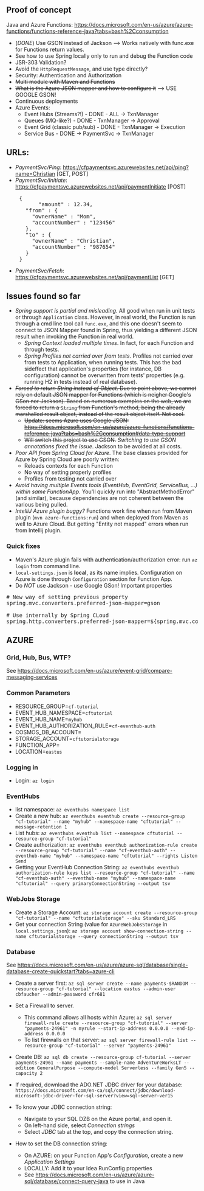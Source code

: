 ## Proof of concept

Java and Azure Functions: https://docs.microsoft.com/en-us/azure/azure-functions/functions-reference-java?tabs=bash%2Cconsumption

* (_DONE_) Use GSON instead of Jackson --> Works natively with func.exe for Functions return values.
* See how to use Spring locally only to run and debug the Function code
* JSR-303 Validation?
* Avoid the ``HttpRequestMessage``, and use type directly?
* Security: Authentication and Authorization
* <strike>Multi module with Maven and Functions</strike>
* <strike>What is the Azure JSON mapper and how to configure it</strike>   -->  USE GOOGLE GSON!
* Continuous deployments
* Azure Events:
   * Event Hubs (Streams?!) - DONE - ALL -> TxnManager
   * Queues (MQ-like?) - DONE - TxnManager -> Approval
   * Event Grid (classic pub/sub) - DONE - TxnManager -> Execution
   * Service Bus - DONE -> PaymentSvc -> TxnManager
   
## URLs:

* *PaymentSvc/Ping*: https://cfpaymentsvc.azurewebsites.net/api/ping?name=Christian [GET, POST] 
* *PaymentSvc/Initiate*: https://cfpaymentsvc.azurewebsites.net/api/paymentInitiate [POST]
<pre>
    {
          "amount" : 12.34,
      "from" : {
        "ownerName" : "Mom",
        "accountNumber" : "123456"
      },
      "to" : {
        "ownerName" : "Christian",
        "accountNumber" : "987654"
      }
    }
</pre> 
* *PaymentSvc/Fetch*: https://cfpaymentsvc.azurewebsites.net/api/paymentList [GET]     
   
## Issues found so far

* *Spring support is partial and misleading*.  All good when run in unit tests or through `Application` class.  However, in real world, the Function is run through a cmd line tool call `func.exe`, and this one doesn't seem to connect to JSON Mapper found in Spring, thus yielding a different JSON result when invoking the Function in real world.
   * *Spring Context loaded multiple times*.  In fact, for each Function and through tests.
   * *Spring Profiles not carried over from tests*.  Profiles not carried over from tests to Application, when running tests.  This has the bad sideffect that application's properties (for instance, DB configuration) cannot be overwritten from tests' properties (e.g. running H2 in tests instead of real database).
* <strike>*Forced to return String instead of Object*.  Due to point above, we cannot rely on default JSON mapper for Functions (which is neigher Google's GSon nor Jackson).  Based on numerous examples on the web, we are forced to return a `String` from Function's method, being the already marshalled result object, instead of the result object itself.  Not cool.
   * Update: seems Azure uses Google JSON: https://docs.microsoft.com/en-us/azure/azure-functions/functions-reference-java?tabs=bash%2Cconsumption#data-type-support
   * Will switch this project to use GSON.</strike> _Switching to use GSON annotations fixed the issue_.  Jackson to be avoided at all costs.
* *Poor API from Spring Cloud for Azure*.  The base classes provided for Azure by Spring Cloud are poorly written: 
   * Reloads contexts for each Function
   * No way of setting properly profiles
   * Profiles from testing not carried over
* *Avoid having multiple Events tools (EventHub, EventGrid, ServiceBus, ...) within same FunctionApp*.  You'll quickly run into "AbstractMethodError" (and similar), because dependencies are not coherent between the various being pulled.      
* *IntelliJ Azure plugin buggy?*  Functions work fine when run from Maven plugin (`mvn azure-functions:run`) and when deployed from Maven as well to Azure Cloud.  But getting "Entity not mapped" errors when run from Intellij plugin. 
   
### Quick fixes

* Maven's Azure plugin fails with authentication/authorization error: run `az login` from command line.
* `local-settings.json` is **local**, as its name implies.  Configuration on Azure is done through `Configuration` section for Function App.
* Do *NOT* use Jackson - use Google GSon!  Important properties
<pre>
# New way of setting previous property
spring.mvc.converters.preferred-json-mapper=gson

# Use internally by Spring CLoud
spring.http.converters.preferred-json-mapper=${spring.mvc.converters.preferred-json-mapper}
</pre>    

## AZURE 

### Grid, Hub, Bus, WTF?

See https://docs.microsoft.com/en-us/azure/event-grid/compare-messaging-services

### Common Parameters
* RESOURCE_GROUP=`cf-tutorial`
* EVENT_HUB_NAMESPACE=`cftutorial`
* EVENT_HUB_NAME=`myhub`
* EVENT_HUB_AUTHORIZATION_RULE=`cf-eventhub-auth`
* COSMOS_DB_ACCOUNT=<value>
* STORAGE_ACCOUNT=`cftutorialstorage`
* FUNCTION_APP=<value>
* LOCATION=``eastus``

### Logging in 
* Login: ``az login``

### EventHubs
* list namespace: `az eventhubs namespace list`
* Create a new hub: `az eventhubs eventhub create --resource-group "cf-tutorial" --name "myhub" --namespace-name "cftutorial" --message-retention 1`
* List hubs: `az eventhubs eventhub list --namespace cftutorial --resource-group "cf-tutorial"`
* Create authorization: `az eventhubs eventhub authorization-rule create --resource-group "cf-tutorial" --name "cf-eventhub-auth" --eventhub-name "myhub" --namespace-name "cftutorial" --rights Listen Send`
* Getting your EventHub Connection String: `az eventhubs eventhub authorization-rule keys list --resource-group "cf-tutorial" --name "cf-eventhub-auth" --eventhub-name "myhub" --namespace-name "cftutorial" --query primaryConnectionString --output tsv`

### WebJobs Storage
* Create a Storage Account: `az storage account create --resource-group "cf-tutorial" --name "cftutorialstorage" --sku Standard_LRS`
* Get your connection String (value for `AzureWebJobsStorage` in `local.settings.json`): `az storage account show-connection-string --name cftutorialstorage --query connectionString --output tsv`   
   
### Database

See https://docs.microsoft.com/en-us/azure/azure-sql/database/single-database-create-quickstart?tabs=azure-cli

* Create a server first: `az sql server create --name payments-$RANDOM --resource-group "cf-tutorial" --location eastus --admin-user cbfaucher --admin-password cfr681`
* Set a Firewall to server.  
   * This command allows all hosts within Azure: `az sql server firewall-rule create --resource-group "cf-tutorial" --server "payments-24961" -n myrule --start-ip-address 0.0.0.0 --end-ip-address 0.0.0.0`
   * To list firewalls on that server: ``az sql server firewall-rule list --resource-group "cf-tutorial" --server "payments-24961"``

* Create DB: `az sql db create --resource-group cf-tutorial --server payments-24961 --name payments --sample-name AdventureWorksLT --edition GeneralPurpose --compute-model Serverless --family Gen5 --capacity 2`    
* If required, download the ADO.NET JDBC driver for your database: `https://docs.microsoft.com/en-ca/sql/connect/jdbc/download-microsoft-jdbc-driver-for-sql-server?view=sql-server-ver15`
* To know your JDBC connection string:
   * Navigate to your SQL DZB on the Azure portal, and open it.
   * On left-hand side, select *Connection strings*
   * Select *JDBC* tab at the top, and copy the connection string.
* How to set the DB connection string:
   * On AZURE: on your Function App's *Configuration*, create a new *Application Settings*
   * LOCALLY: Add it to your Idea RunConfig properties   
   * See https://docs.microsoft.com/en-us/azure/azure-sql/database/connect-query-java to use in Java